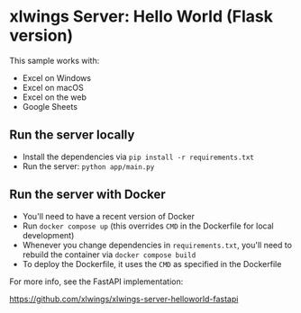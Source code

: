 # xlwings Server: Hello World (Flask version)

This sample works with:

* Excel on Windows
* Excel on macOS
* Excel on the web
* Google Sheets


## Run the server locally

* Install the dependencies via `pip install -r requirements.txt`
* Run the server: `python app/main.py`

## Run the server with Docker

* You'll need to have a recent version of Docker
* Run `docker compose up` (this overrides `CMD` in the Dockerfile for local development)
* Whenever you change dependencies in `requirements.txt`, you'll need to rebuild the container via `docker compose build`
* To deploy the Dockerfile, it uses the `CMD` as specified in the Dockerfile

For more info, see the FastAPI implementation:

https://github.com/xlwings/xlwings-server-helloworld-fastapi
